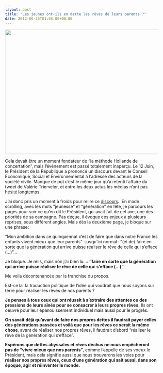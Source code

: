 ```yaml
---
layout: post
title: "Les jeunes ont-ils en dette les rêves de leurs parents ?"
date: 2012-06-25T01:08:00+00:00
---
```

<div class="main">
		<p><a href="http://www.juliecoudry.com/wp-content/uploads/2012/06/nousvivrons-ce-que-nous.jpg"><img class="alignleft size-full wp-image-1214" title="nousvivrons-ce-que-nous" src="http://www.juliecoudry.com/wp-content/uploads/2012/06/nousvivrons-ce-que-nous.jpg" alt="" width="550" height="410"></a></p>
	<p>Cela devait être un moment fondateur de “la méthode Hollande de concertation”, mais l’évènement est passé totalement inaperçu. Le 12 Juin, le Président de la République a prononcé un discours devant le Conseil Economique, Social et Environnemental à l’adresse des acteurs de la société civile. Manque de pot c’est le même jour qu’a retenti l’affaire du tweet de Valérie Trierveler, et entre les deux actus les médias n’ont pas hésité longtemps.</p>
	<p>J’ai donc pris un moment à froids pour relire ce <a href="http://www.lecese.fr/sites/default/files/articles/fichiers/cese1406.pdf">discours</a>.  En mode scrolling, avec les mots “jeunesse” et “génération” en tête, je parcours les pages pour voir ce qu’en dit le Président, qui avait fait de cet axe, une des priorités de sa campagne. Pas déçue, il évoque ces enjeux à plusieurs reprises, sous différent angles. Mais dès la deuxième page, je bloque sur une phrase:</p>
	<p>“Mon ambition dans ce quinquennat c’est de faire que dans notre France les enfants vivent mieux que leur parents” -jusqu’ici normal- “(et de) faire en sorte que la génération qui arrive puisse réaliser le rêve de celle qui s’efface (…)”…</p>
	<p>Je bloque. Je relis, mais non j’ai bien lu…:<strong> “faire en sorte que la génération qui arrive puisse réaliser le rêve de celle qui s’efface (…)”</strong></p>
	<p>Me voila décontenancée par la franchise du propos.</p>
	<p>Est-ce la  la traduction politique de l’idée qui voudrait que nous soyons sur terre pour réaliser les rêves de nos parents ?</p>
	<p><strong>Je penses à tous ceux qui ont réussit à s’extraire des attentes ou des pressions de leurs aînés pour se consacrer à leurs propres rêves.</strong> Ils ont oeuvré pour leur épanouissement individuel mais aussi pour le progrès.</p>
	<p><strong>On savait déjà qu’avant de faire nos propres dettes il faudrait payer celles des générations passées et voilà que pour les rêves ce serait la même chose</strong>, avant de réaliser nos propres rêves, il faudrait d’abord “réaliser le rêve de la génération qui s’efface”.</p>
	<p><strong>Espérons que dettes abyssales et rêves déchus ne nous empêcheront pas de “vivre mieux que nos parents”</strong>, comme l’appelle de ses voeux le Président, mais cela signifie aussi que nous trouverons les voies pour<strong> réaliser nos propres rêves, ceux d’une génération qui sait aussi, dans son époque, agir et réinventer le monde.</strong>
</p>
</div>